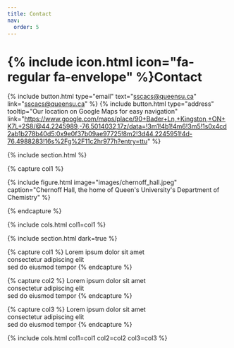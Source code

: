 ```yaml
---
title: Contact
nav:
  order: 5
---
```


# {% include icon.html icon="fa-regular fa-envelope" %}Contact

{%
  include button.html
  type="email"
  text="sscacs@queensu.ca"
  link="sscacs@queensu.ca"
%}
{%
  include button.html
  type="address"
  tooltip="Our location on Google Maps for easy navigation"
  link="https://www.google.com/maps/place/90+Bader+Ln,+Kingston,+ON+K7L+2S8/@44.2245989,-76.5014032,17z/data=!3m1!4b1!4m6!3m5!1s0x4cd2ab1b278b40d5:0x9e0f37b09ae97725!8m2!3d44.2245951!4d-76.4988283!16s%2Fg%2F11c2hr977h?entry=ttu"
%}

{% include section.html %}

{% capture col1 %}

{%
  include figure.html
  image="images/chernoff_hall.jpeg"
  caption="Chernoff Hall, the home of Queen's University's Department of Chemistry"
%}

{% endcapture %}

{% include cols.html col1=col1 %}

{% include section.html dark=true %}

{% capture col1 %}
Lorem ipsum dolor sit amet  
consectetur adipiscing elit  
sed do eiusmod tempor
{% endcapture %}

{% capture col2 %}
Lorem ipsum dolor sit amet  
consectetur adipiscing elit  
sed do eiusmod tempor
{% endcapture %}

{% capture col3 %}
Lorem ipsum dolor sit amet  
consectetur adipiscing elit  
sed do eiusmod tempor
{% endcapture %}

{% include cols.html col1=col1 col2=col2 col3=col3 %}
